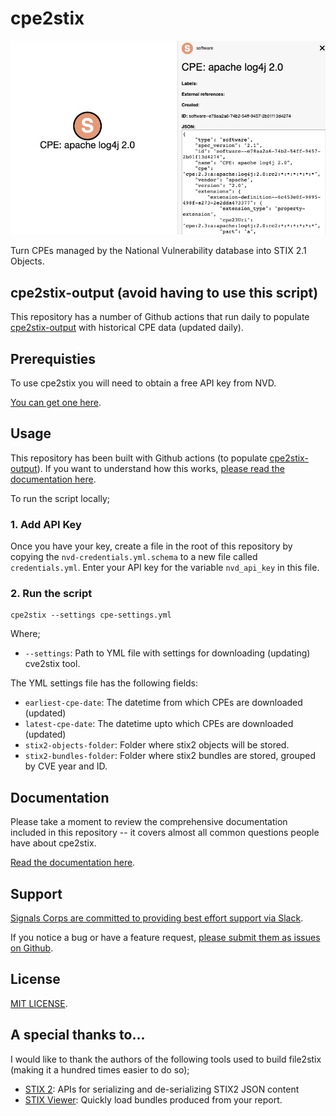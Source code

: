 # cpe2stix

![](/docs/assets/img/stix-cpe-graph.jpeg)

Turn CPEs managed by the National Vulnerability database into STIX 2.1 Objects.

## cpe2stix-output (avoid having to use this script)

This repository has a number of Github actions that run daily to populate [cpe2stix-output](https://github.com/signalscorps/cpe2stix-output) with historical CPE data (updated daily).

## Prerequisties

To use cpe2stix you will need to obtain a free API key from NVD.

[You can get one here](https://nvd.nist.gov/developers/start-here).

## Usage

This repository has been built with Github actions (to populate [cpe2stix-output](https://github.com/signalscorps/cpe2stix-output)). If you want to understand how this works, [please read the documentation here](/docs/github-actions).

To run the script locally;

### 1. Add API Key

Once you have your key, create a file in the root of this repository by copying the `nvd-credentials.yml.schema` to a new file called `credentials.yml`. Enter your API key for the variable `nvd_api_key` in this file.

### 2. Run the script

```shell
cpe2stix --settings cpe-settings.yml
```

Where;

* `--settings`: Path to YML file with settings for downloading (updating) cve2stix tool.

The YML settings file has the following fields:

* `earliest-cpe-date`: The datetime from which CPEs are downloaded (updated)
* `latest-cpe-date`: The datetime upto which CPEs are downloaded (updated)
* `stix2-objects-folder`: Folder where stix2 objects will be stored.
* `stix2-bundles-folder`: Folder where stix2 bundles are stored, grouped by CVE year and ID.

## Documentation

Please take a moment to review the comprehensive documentation included in this repository -- it covers almost all common questions people have about cpe2stix.

[Read the documentation here](https://signalscorps.github.io/cpe2stix/).

## Support

[Signals Corps are committed to providing best effort support via Slack](https://join.slack.com/t/signalscorps-public/shared_invite/zt-1exnc12ww-9RKR6aMgO57GmHcl156DAA).

If you notice a bug or have a feature request, [please submit them as issues on Github](https://github.com/signalscorps/cpe2stix/issues).

## License

[MIT LICENSE](/LICENSE).

## A special thanks to...

I would like to thank the authors of the following tools used to build file2stix (making it a hundred times easier to do so);

* [STIX 2](https://pypi.org/project/stix2/): APIs for serializing and de-serializing STIX2 JSON content
* [STIX Viewer](https://github.com/traut/stixview): Quickly load bundles produced from your report.

